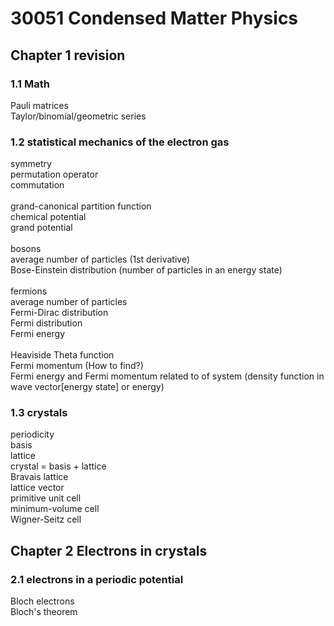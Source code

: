 # 30051 Condensed Matter Physics
## Chapter 1 revision
### 1.1 Math
Pauli matrices <br>
Taylor/binomial/geometric series<br>
### 1.2 statistical mechanics of the electron gas
symmetry<br>
permutation operator<br>
commutation<br>
<br>
grand-canonical partition function<br>
chemical potential<br>
grand potential<br>
<br>
bosons<br>
average number of particles (1st derivative)<br>
Bose-Einstein distribution (number of particles in an energy state)<br>
<br>
fermions<br>
average number of particles <br>
Fermi-Dirac distribution<br>
Fermi distribution<br>
Fermi energy<br>
<br>
Heaviside Theta function<br>
Fermi momentum (How to find?)<br>
Fermi energy and Fermi momentum related to <N> of system (density function in wave vector[energy state] or energy)<br>
### 1.3 crystals
 periodicity<br>
 basis<br>
 lattice<br>
  crystal = basis + lattice<br>
  Bravais lattice <br>
  lattice vector<br>
  primitive unit cell<br>
  minimum-volume cell<br>
  Wigner-Seitz cell<br>
  
 ## Chapter 2 Electrons in crystals
 ### 2.1 electrons in a periodic potential
 Bloch electrons<br>
 Bloch's theorem<br> 
